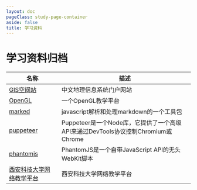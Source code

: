 ```yaml
---
layout: doc
pageClass: study-page-container
aside: false
title: 学习资料
---
```


#  学习资料归档

| 名称 | 描述 | 
| - | - | 
| [GIS空间站](http://www.gissky.net/) | 中文地理信息系统门户网站 |
| [OpenGL](https://learnopengl-cn.github.io/) | 一个OpenGL教学平台 |
| [marked](https://marked.js.org/) | javascript解析和处理markdown的一个工具包 | 
| [puppeteer](https://puppeteer.bootcss.com/) | Puppeteer是一个Node库，它提供了一个高级API来通过DevTools协议控制Chromium或Chrome | 
| [phantomjs](http://wenku.kuryun.com/docs/phantomjs/index.html) | PhantomJS是一个自带JavaScript API的无头WebKit脚本 |
| [西安科技大学网络教学平台](http://study.xust.edu.cn/portal) |西安科技大学网络教学平台 | 